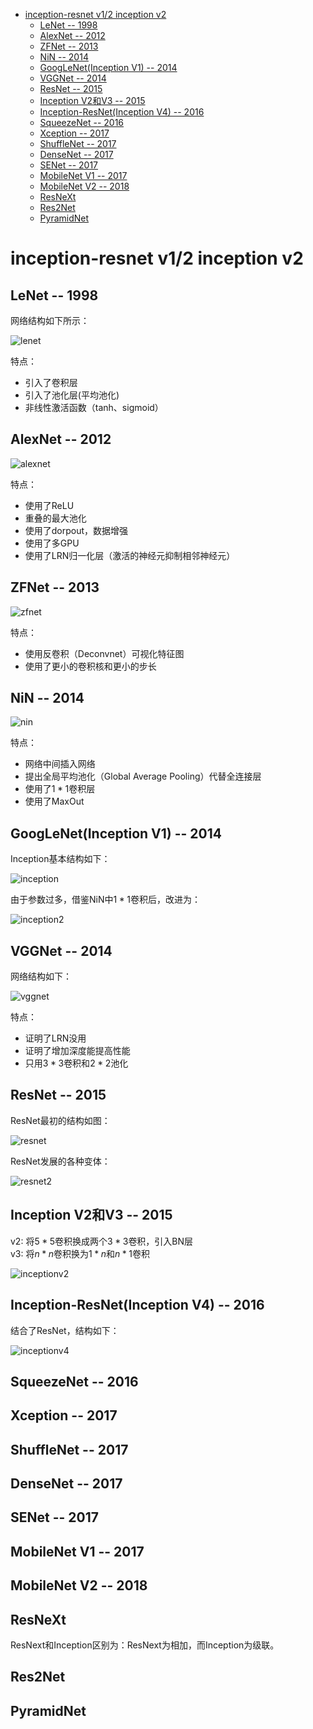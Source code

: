 
- [inception-resnet v1/2 inception v2](#inception-resnet-v12-inception-v2)
  - [LeNet -- 1998](#lenet----1998)
  - [AlexNet -- 2012](#alexnet----2012)
  - [ZFNet -- 2013](#zfnet----2013)
  - [NiN -- 2014](#nin----2014)
  - [GoogLeNet(Inception V1) -- 2014](#googlenetinception-v1----2014)
  - [VGGNet -- 2014](#vggnet----2014)
  - [ResNet -- 2015](#resnet----2015)
  - [Inception V2和V3 -- 2015](#inception-v2%E5%92%8Cv3----2015)
  - [Inception-ResNet(Inception V4) -- 2016](#inception-resnetinception-v4----2016)
  - [SqueezeNet -- 2016](#squeezenet----2016)
  - [Xception -- 2017](#xception----2017)
  - [ShuffleNet -- 2017](#shufflenet----2017)
  - [DenseNet -- 2017](#densenet----2017)
  - [SENet -- 2017](#senet----2017)
  - [MobileNet V1 -- 2017](#mobilenet-v1----2017)
  - [MobileNet V2 -- 2018](#mobilenet-v2----2018)
  - [ResNeXt](#resnext)
  - [Res2Net](#res2net)
  - [PyramidNet](#pyramidnet)

# inception-resnet v1/2 inception v2 

## LeNet -- 1998
网络结构如下所示：

![lenet](./img/lenet.png)

特点：
* 引入了卷积层
* 引入了池化层(平均池化)
* 非线性激活函数（tanh、sigmoid）

## AlexNet -- 2012
![alexnet](./img/alexnet.png)

特点：
* 使用了ReLU
* 重叠的最大池化
* 使用了dorpout，数据增强
* 使用了多GPU
* 使用了LRN归一化层（激活的神经元抑制相邻神经元）

## ZFNet -- 2013
![zfnet](./img/zfnet.png)

特点：
* 使用反卷积（Deconvnet）可视化特征图
* 使用了更小的卷积核和更小的步长


## NiN -- 2014
![nin](./img/nin.png)

特点：
* 网络中间插入网络
* 提出全局平均池化（Global Average Pooling）代替全连接层
* 使用了$1*1$卷积层
* 使用了MaxOut
  
## GoogLeNet(Inception V1) -- 2014
Inception基本结构如下：

![inception](./img/inception.png)

由于参数过多，借鉴NiN中$1 * 1$卷积后，改进为：

![inception2](./img/inception2.png)

## VGGNet -- 2014
网络结构如下：

![vggnet](./img/vggnet.png)

特点：
* 证明了LRN没用
* 证明了增加深度能提高性能
* 只用$3*3$卷积和$2*2$池化

## ResNet -- 2015
ResNet最初的结构如图：

![resnet](./img/resnet.png)

ResNet发展的各种变体：

![resnet2](./img/resnet2.png)

## Inception V2和V3 -- 2015
v2: 将$5*5$卷积换成两个$3*3$卷积，引入BN层 \
v3: 将$n*n$卷积换为$1*n$和$n*1$卷积

![inceptionv2](./img/inceptionv2.png)

## Inception-ResNet(Inception V4) -- 2016
结合了ResNet，结构如下：

![inceptionv4](./img/inceptionv4.png)

## SqueezeNet -- 2016

## Xception -- 2017

## ShuffleNet -- 2017

## DenseNet -- 2017

## SENet -- 2017

## MobileNet V1 -- 2017

## MobileNet V2 -- 2018

## ResNeXt
ResNext和Inception区别为：ResNext为相加，而Inception为级联。

## Res2Net

## PyramidNet
